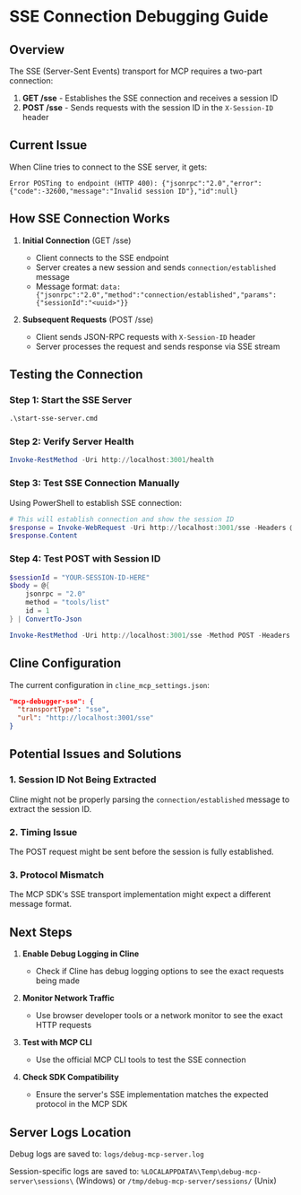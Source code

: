 # SSE Connection Debugging Guide

## Overview

The SSE (Server-Sent Events) transport for MCP requires a two-part connection:
1. **GET /sse** - Establishes the SSE connection and receives a session ID
2. **POST /sse** - Sends requests with the session ID in the `X-Session-ID` header

## Current Issue

When Cline tries to connect to the SSE server, it gets:
```
Error POSTing to endpoint (HTTP 400): {"jsonrpc":"2.0","error":{"code":-32600,"message":"Invalid session ID"},"id":null}
```

## How SSE Connection Works

1. **Initial Connection** (GET /sse)
   - Client connects to the SSE endpoint
   - Server creates a new session and sends `connection/established` message
   - Message format: `data: {"jsonrpc":"2.0","method":"connection/established","params":{"sessionId":"<uuid>"}}`

2. **Subsequent Requests** (POST /sse)
   - Client sends JSON-RPC requests with `X-Session-ID` header
   - Server processes the request and sends response via SSE stream

## Testing the Connection

### Step 1: Start the SSE Server
```cmd
.\start-sse-server.cmd
```

### Step 2: Verify Server Health
```powershell
Invoke-RestMethod -Uri http://localhost:3001/health
```

### Step 3: Test SSE Connection Manually

Using PowerShell to establish SSE connection:
```powershell
# This will establish connection and show the session ID
$response = Invoke-WebRequest -Uri http://localhost:3001/sse -Headers @{"Accept"="text/event-stream"} -Method GET -TimeoutSec 5
$response.Content
```

### Step 4: Test POST with Session ID
```powershell
$sessionId = "YOUR-SESSION-ID-HERE"
$body = @{
    jsonrpc = "2.0"
    method = "tools/list"
    id = 1
} | ConvertTo-Json

Invoke-RestMethod -Uri http://localhost:3001/sse -Method POST -Headers @{"Content-Type"="application/json"; "X-Session-ID"=$sessionId} -Body $body
```

## Cline Configuration

The current configuration in `cline_mcp_settings.json`:
```json
"mcp-debugger-sse": {
  "transportType": "sse",
  "url": "http://localhost:3001/sse"
}
```

## Potential Issues and Solutions

### 1. Session ID Not Being Extracted
Cline might not be properly parsing the `connection/established` message to extract the session ID.

### 2. Timing Issue
The POST request might be sent before the session is fully established.

### 3. Protocol Mismatch
The MCP SDK's SSE transport implementation might expect a different message format.

## Next Steps

1. **Enable Debug Logging in Cline**
   - Check if Cline has debug logging options to see the exact requests being made

2. **Monitor Network Traffic**
   - Use browser developer tools or a network monitor to see the exact HTTP requests

3. **Test with MCP CLI**
   - Use the official MCP CLI tools to test the SSE connection

4. **Check SDK Compatibility**
   - Ensure the server's SSE implementation matches the expected protocol in the MCP SDK

## Server Logs Location

Debug logs are saved to: `logs/debug-mcp-server.log`

Session-specific logs are saved to: `%LOCALAPPDATA%\Temp\debug-mcp-server\sessions\` (Windows) or `/tmp/debug-mcp-server/sessions/` (Unix)
